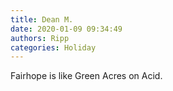 ```yaml
---
title: Dean M.
date: 2020-01-09 09:34:49
authors: Ripp
categories: Holiday
---
```


 Fairhope is like Green Acres on Acid.